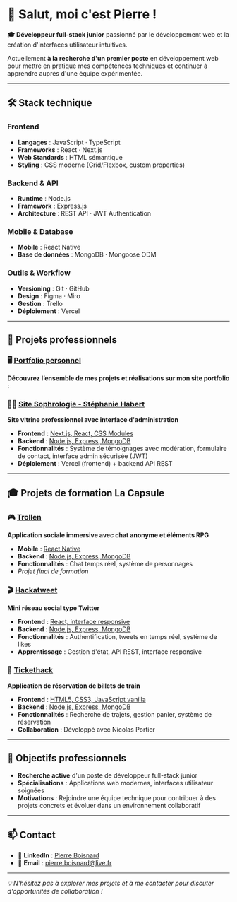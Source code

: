 # 👋 Salut, moi c'est Pierre !

**🎓 Développeur full-stack junior** passionné par le développement web et la création d'interfaces utilisateur intuitives.

Actuellement **à la recherche d'un premier poste** en développement web pour mettre en pratique mes compétences techniques et continuer à apprendre auprès d'une équipe expérimentée.

---

## 🛠️ Stack technique

### Frontend
- **Langages** : JavaScript · TypeScript
- **Frameworks** : React · Next.js
- **Web Standards** : HTML sémantique
- **Styling** : CSS moderne (Grid/Flexbox, custom properties)

### Backend & API
- **Runtime** : Node.js
- **Framework** : Express.js
- **Architecture** : REST API · JWT Authentication

### Mobile & Database
- **Mobile** : React Native
- **Base de données** : MongoDB · Mongoose ODM

### Outils & Workflow
- **Versioning** : Git · GitHub
- **Design** : Figma · Miro
- **Gestion** : Trello
- **Déploiement** : Vercel

---

## 💼 Projets professionnels

### 🖥️ [Portfolio personnel](https://portfolio-frontend-neon-six.vercel.app/)
**Découvrez l’ensemble de mes projets et réalisations sur mon site portfolio** :  

### 🧘‍♀️ [Site Sophrologie - Stéphanie Habert](https://www.sophrologuevillepreux.fr/)
**Site vitrine professionnel avec interface d'administration**
- **Frontend** : [Next.js, React, CSS Modules](https://github.com/Pierrebsnrd/sophrologie-frontend)
- **Backend** : [Node.js, Express, MongoDB](https://github.com/Pierrebsnrd/sophrologie-backend)
- **Fonctionnalités** : Système de témoignages avec modération, formulaire de contact, interface admin sécurisée (JWT)
- **Déploiement** : Vercel (frontend) + backend API REST

---

## 🎓 Projets de formation La Capsule

### 🎮 [Trollen](https://github.com/Pierrebsnrd/trollen-frontend)
**Application sociale immersive avec chat anonyme et éléments RPG**
- **Mobile** : [React Native](https://github.com/Pierrebsnrd/trollen-frontend)
- **Backend** : [Node.js, Express, MongoDB](https://github.com/Pierrebsnrd/trollen-backend)
- **Fonctionnalités** : Chat temps réel, système de personnages
- *Projet final de formation*

### 🎬 [Hackatweet](https://github.com/Pierrebsnrd/hackatweet)
**Mini réseau social type Twitter**
- **Frontend** : [React, interface responsive](https://github.com/Pierrebsnrd/hackatweet/tree/main/frontend)
- **Backend** : [Node.js, Express, MongoDB](https://github.com/Pierrebsnrd/hackatweet/tree/main/backend)
- **Fonctionnalités** : Authentification, tweets en temps réel, système de likes
- **Apprentissage** : Gestion d'état, API REST, interface responsive

### 🚂 [Tickethack](https://github.com/Pierrebsnrd/tickethack-frontend)
**Application de réservation de billets de train**
- **Frontend** : [HTML5, CSS3, JavaScript vanilla](https://github.com/Pierrebsnrd/tickethack-frontend)
- **Backend** : [Node.js, Express, MongoDB](https://github.com/Pierrebsnrd/tickethack-backend)
- **Fonctionnalités** : Recherche de trajets, gestion panier, système de réservation
- **Collaboration** : Développé avec Nicolas Portier

---

## 🎯 Objectifs professionnels

- **Recherche active** d'un poste de développeur full-stack junior
- **Spécialisations** : Applications web modernes, interfaces utilisateur soignées
- **Motivations** : Rejoindre une équipe technique pour contribuer à des projets concrets et évoluer dans un environnement collaboratif

---

## 📫 Contact

- 💼 **LinkedIn** : [Pierre Boisnard](https://www.linkedin.com/in/pierre-boisnard-74514785/)
- 📧 **Email** : pierre.boisnard@live.fr

---

*💡 N'hésitez pas à explorer mes projets et à me contacter pour discuter d'opportunités de collaboration !*
